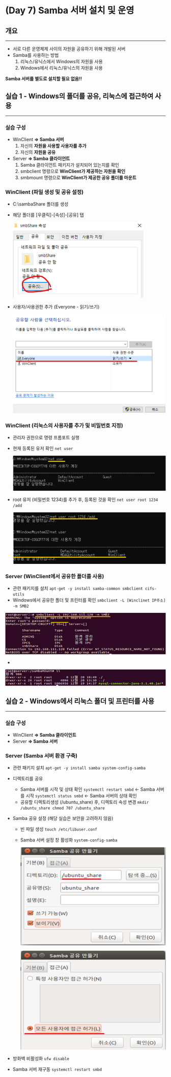 # (Day 7) Samba 서버 설치 및 운영

## 개요

---

- 서로 다른 운영체제 사이의 자원을 공유하기 위해 개발된 서버
- Samba를 사용하는 방법
    1. 리눅스/유닉스에서 Windows의 자원을 사용
    2. Windows에서 리눅스/유닉스의 자원을 사용

**Samba 서버를 별도로 설치할 필요 없음!!**

## 실습 1 - Windows의 폴더를 공유, 리눅스에 접근하여 사용

---

### 실습 구성

- WinClient **⇒ Samba 서버**
    1. 자신의 **자원을 사용할 사용자를 추가**
    2. 자신의 **자원을 공유**
- Server **⇒ Samba 클라이언트**
    1. Samba 클라이언트 패키지가 설치되어 있는지를 확인
    2. smbclient 명령으로 **WinClient가 제공하는 자원을 확인**
    3. smbmount 명령으로 **WinClient가 제공한 공유 폴더를 마운트**

### WinClient (파일 생성 및 공유 설정)

- C:\sambaShare 폴더를 생성
- 해당 폴더를 [우클릭]-[속성]-[공유] 탭

    ![Day%207%20Samba/Untitled.png](images/Day%207%20Samba/Untitled.png)

- 사용자/사용권한 추가 (Everyone - 읽기/쓰기)

    ![Day%207%20Samba/Untitled%201.png](images/Day%207%20Samba/Untitled%201.png)

### WinClient (리눅스의 사용자를 추가 및 비밀번호 지정)

- 관리자 권한으로 명령 프롬포트 실행
- 현재 등록된 유저 확인 `net user`

    ![Day%207%20Samba/Untitled%202.png](images/Day%207%20Samba/Untitled%202.png)

- root 유저 (비밀번호 1234)를 추가 후, 등록된 것을 확인 `net user root 1234 /add`

    ![Day%207%20Samba/Untitled%203.png](images/Day%207%20Samba/Untitled%203.png)

### **Server (WinClient에서 공유한 폴더를 사용)**

- 관련 패키지를 설치
`apt-get -y install samba-common smbclient cifs-utils`
- Windows에서 공유한 폴더 및 프린터를 확인
`smbclient -L [Winclinet IP주소] -m SMB2`

![Day%207%20Samba/Untitled%204.png](images/Day%207%20Samba/Untitled%204.png)

- 

![Day%207%20Samba/Untitled%205.png](images/Day%207%20Samba/Untitled%205.png)

## 실습 2 - Windows에서 리눅스 폴더 및 프린터를 사용

---

### 실습 구성

- WinClient **⇒ Samba 클라이언트**
- Server **⇒ Samba 서버**

### Server (Samba 서버 환경 구축)

- 관련 패키지 설치
`apt-get -y install samba system-config-samba`
- 디렉토리를 공유
    - Samba 서버를 시작 및 상태 확인
    `systemctl restart smbd` ← Samba 서버를 시작
    `systemctl status smbd` ← Samba 서버의 상태 확인
    - 공유할 디렉토리생성 (/ubuntu_share)  후, 디렉토리 속성 변경
    `mkdir /ubuntu_share
    chmod 707 /ubuntu_share`
- Samba 공유 설정 (해당 실습은 보안을 고려하지 않음)
    - 빈 파일 생성 `touch /etc/libuser.conf`
    - Samba 서버 설정 창 활성화 `system-config-samba`

        ![Day%207%20Samba/Untitled%206.png](images/Day%207%20Samba/Untitled%206.png)

        ![Day%207%20Samba/Untitled%207.png](images/Day%207%20Samba/Untitled%207.png)

- 방화벽 비활성화 `ufw disable`
- Samba 서버 재구동 `systemctl restart smbd`